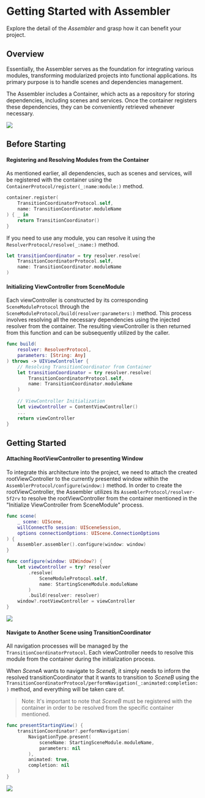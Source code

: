 # Getting Started with Assembler

Explore the detail of the _Assembler_ and grasp how it can benefit your project. 

## Overview

Essentially, the Assembler serves as the foundation for integrating various modules, transforming modularized projects into functional applications. Its primary purpose is to handle scenes and dependencies management.

The Assembler includes a Container, which acts as a repository for storing dependencies, including scenes and services. Once the container registers these dependencies, they can be conveniently retrieved whenever necessary.

![](assembler-overview-01)

## Before Starting

#### Registering and Resolving Modules from the Container

As mentioned earlier, all dependencies, such as scenes and services, will be registered with the container using the ``ContainerProtocol/register(_:name:module:)`` method.

```swift
container.register(
	TransitionCoordinatorProtocol.self,
	name: TransitionCoordinator.moduleName
) { _ in
	return TransitionCoordinator()
}
```

If you need to use any module, you can resolve it using the ``ResolverProtocol/resolve(_:name:)`` method.

```swift
let transitionCoordinator = try resolver.resolve(
	TransitionCoordinatorProtocol.self,
	name: TransitionCoordinator.moduleName
)
```

#### Initializing ViewController from SceneModule

Each viewController is constructed by its corresponding ``SceneModuleProtocol`` through the ``SceneModuleProtocol/build(resolver:parameters:)`` method. This process involves resolving all the necessary dependencies using the injected resolver from the container. The resulting viewController is then returned from this function and can be subsequently utilized by the caller.

```swift
func build(
	resolver: ResolverProtocol, 
	parameters: [String: Any]
) throws -> UIViewController {
	// Resolving TransitionCoordinator from Container
	let transitionCoordinator = try resolver.resolve(
		TransitionCoordinatorProtocol.self,
		name: TransitionCoordinator.moduleName
	)
	
	// ViewController Initialization
	let viewController = ContentViewController()
	...
	return viewController
}
```

## Getting Started

#### Attaching RootViewController to presenting Window

To integrate this architecture into the project, we need to attach the created rootViewController to the currently presented window within the ``AssemblerProtocol/configure(window:)`` method. In order to create the rootViewController, the Assembler utilizes its ``AssemblerProtocol/resolver-5f2rv`` to resolve the rootViewController from the container mentioned in the "Initialize ViewController from SceneModule" process.

```swift
func scene(
	_ scene: UIScene,
	willConnectTo session: UISceneSession,
	options connectionOptions: UIScene.ConnectionOptions
) {
	Assembler.assembler().configure(window: window)
}
```

```swift
func configure(window: UIWindow?) {
	let viewController = try? resolver
		.resolve(
			SceneModuleProtocol.self,
			name: StartingSceneModule.moduleName
		)
		.build(resolver: resolver)
	window?.rootViewController = viewController
}
```

![](assembler-overview-02)

#### Navigate to Another Scene using TransitionCoordinator

All navigation processes will be managed by the ``TransitionCoordinatorProtocol``. Each viewController needs to resolve this module from the container during the initialization process.

When *SceneA* wants to navigate to *SceneB*, it simply needs to inform the resolved transitionCoordinator that it wants to transition to *SceneB* using the ``TransitionCoordinatorProtocol/performNavigation(_:animated:completion:)`` method, and everything will be taken care of.

>Note: It's important to note that *SceneB* must be registered with the container in order to be resolved from the specific container mentioned.

```swift
func presentStartingView() {
	transitionCoordinator?.performNavigation(
		NavigationType.present(
			sceneName: StartingSceneModule.moduleName,
			parameters: nil
		),
		animated: true,
		completion: nil
	)
}
```

![](assembler-overview-03)
